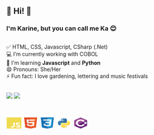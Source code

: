 ## 🌈 Hi! 🌈 

### I'm Karine, but you can call me Ka 😊 
##
 ✅ HTML, CSS, Javascript, CSharp (.Net)
 <br />
 💻 I’m currently working with COBOL
 <br />
 📒 I'm learning **Javascript** and **Python**
 <br />
 😄 Pronouns: She/Her
 <br />
 ⚡ Fun fact: I love gardening, lettering and music festivals 
 
 ##

<div>
  <img height="180em" src="https://github-readme-stats.vercel.app/api?username=kadelanegri&show_icons=true&theme=synthwave"/>
  <img height="180em" src="https://github-readme-stats.vercel.app/api/top-langs/?username=kadelanegri&layout=compact&theme=synthwave"/>
  <br />
</div>

 ##

<div style="display: inline_block"><br />
  <img align="center" alt="Js" height="30" width="40" src="https://raw.githubusercontent.com/devicons/devicon/master/icons/javascript/javascript-plain.svg">
  <img align="center" alt="HTML" height="30" width="40" src="https://raw.githubusercontent.com/devicons/devicon/master/icons/html5/html5-original.svg">
  <img align="center" alt="CSS" height="30" width="40" src="https://raw.githubusercontent.com/devicons/devicon/master/icons/css3/css3-original.svg">
  <img align="center" alt="Python" height="30" width="40" src="https://raw.githubusercontent.com/devicons/devicon/master/icons/python/python-original.svg">
  <img align="center" alt="Csharp" height="30" width="40" src="https://raw.githubusercontent.com/devicons/devicon/master/icons/csharp/csharp-original.svg">
</div>
